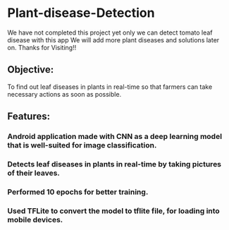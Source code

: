 # Plant-disease-Detection


We have not completed this project yet only we can detect tomato leaf disease with this app
We will add more plant diseases and solutions later on.
Thanks for Visiting!!


## Objective: 
To find out leaf diseases in plants in real-time so that farmers can take necessary actions as soon as possible.

## Features:
### Android application made with CNN as a deep learning model that is well-suited for image classification. 
### Detects leaf diseases in plants in real-time by taking pictures of their leaves. 
### Performed 10 epochs for better training. 
### Used TFLite to convert the model to tflite file, for loading into mobile devices.
